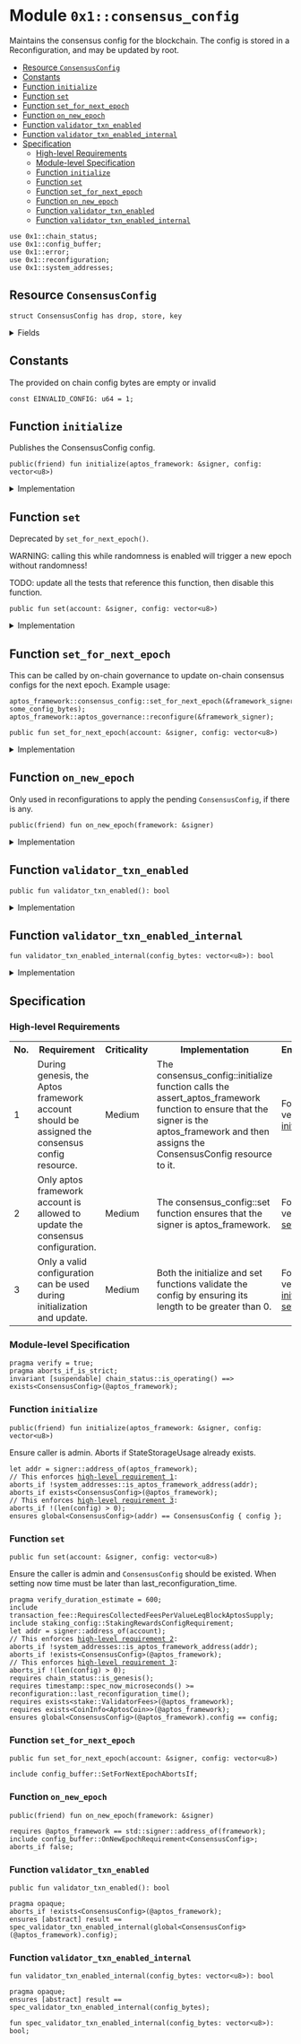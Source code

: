 
<a id="0x1_consensus_config"></a>

# Module `0x1::consensus_config`

Maintains the consensus config for the blockchain. The config is stored in a
Reconfiguration, and may be updated by root.


-  [Resource `ConsensusConfig`](#0x1_consensus_config_ConsensusConfig)
-  [Constants](#@Constants_0)
-  [Function `initialize`](#0x1_consensus_config_initialize)
-  [Function `set`](#0x1_consensus_config_set)
-  [Function `set_for_next_epoch`](#0x1_consensus_config_set_for_next_epoch)
-  [Function `on_new_epoch`](#0x1_consensus_config_on_new_epoch)
-  [Function `validator_txn_enabled`](#0x1_consensus_config_validator_txn_enabled)
-  [Function `validator_txn_enabled_internal`](#0x1_consensus_config_validator_txn_enabled_internal)
-  [Specification](#@Specification_1)
    -  [High-level Requirements](#high-level-req)
    -  [Module-level Specification](#module-level-spec)
    -  [Function `initialize`](#@Specification_1_initialize)
    -  [Function `set`](#@Specification_1_set)
    -  [Function `set_for_next_epoch`](#@Specification_1_set_for_next_epoch)
    -  [Function `on_new_epoch`](#@Specification_1_on_new_epoch)
    -  [Function `validator_txn_enabled`](#@Specification_1_validator_txn_enabled)
    -  [Function `validator_txn_enabled_internal`](#@Specification_1_validator_txn_enabled_internal)


<pre><code>use 0x1::chain_status;
use 0x1::config_buffer;
use 0x1::error;
use 0x1::reconfiguration;
use 0x1::system_addresses;
</code></pre>



<a id="0x1_consensus_config_ConsensusConfig"></a>

## Resource `ConsensusConfig`



<pre><code>struct ConsensusConfig has drop, store, key
</code></pre>



<details>
<summary>Fields</summary>


<dl>
<dt>
<code>config: vector&lt;u8&gt;</code>
</dt>
<dd>

</dd>
</dl>


</details>

<a id="@Constants_0"></a>

## Constants


<a id="0x1_consensus_config_EINVALID_CONFIG"></a>

The provided on chain config bytes are empty or invalid


<pre><code>const EINVALID_CONFIG: u64 &#61; 1;
</code></pre>



<a id="0x1_consensus_config_initialize"></a>

## Function `initialize`

Publishes the ConsensusConfig config.


<pre><code>public(friend) fun initialize(aptos_framework: &amp;signer, config: vector&lt;u8&gt;)
</code></pre>



<details>
<summary>Implementation</summary>


<pre><code>public(friend) fun initialize(aptos_framework: &amp;signer, config: vector&lt;u8&gt;) &#123;
    system_addresses::assert_aptos_framework(aptos_framework);
    assert!(vector::length(&amp;config) &gt; 0, error::invalid_argument(EINVALID_CONFIG));
    move_to(aptos_framework, ConsensusConfig &#123; config &#125;);
&#125;
</code></pre>



</details>

<a id="0x1_consensus_config_set"></a>

## Function `set`

Deprecated by <code>set_for_next_epoch()</code>.

WARNING: calling this while randomness is enabled will trigger a new epoch without randomness!

TODO: update all the tests that reference this function, then disable this function.


<pre><code>public fun set(account: &amp;signer, config: vector&lt;u8&gt;)
</code></pre>



<details>
<summary>Implementation</summary>


<pre><code>public fun set(account: &amp;signer, config: vector&lt;u8&gt;) acquires ConsensusConfig &#123;
    system_addresses::assert_aptos_framework(account);
    chain_status::assert_genesis();
    assert!(vector::length(&amp;config) &gt; 0, error::invalid_argument(EINVALID_CONFIG));

    let config_ref &#61; &amp;mut borrow_global_mut&lt;ConsensusConfig&gt;(@aptos_framework).config;
    &#42;config_ref &#61; config;

    // Need to trigger reconfiguration so validator nodes can sync on the updated configs.
    reconfiguration::reconfigure();
&#125;
</code></pre>



</details>

<a id="0x1_consensus_config_set_for_next_epoch"></a>

## Function `set_for_next_epoch`

This can be called by on-chain governance to update on-chain consensus configs for the next epoch.
Example usage:
```
aptos_framework::consensus_config::set_for_next_epoch(&framework_signer, some_config_bytes);
aptos_framework::aptos_governance::reconfigure(&framework_signer);
```


<pre><code>public fun set_for_next_epoch(account: &amp;signer, config: vector&lt;u8&gt;)
</code></pre>



<details>
<summary>Implementation</summary>


<pre><code>public fun set_for_next_epoch(account: &amp;signer, config: vector&lt;u8&gt;) &#123;
    system_addresses::assert_aptos_framework(account);
    assert!(vector::length(&amp;config) &gt; 0, error::invalid_argument(EINVALID_CONFIG));
    std::config_buffer::upsert&lt;ConsensusConfig&gt;(ConsensusConfig &#123;config&#125;);
&#125;
</code></pre>



</details>

<a id="0x1_consensus_config_on_new_epoch"></a>

## Function `on_new_epoch`

Only used in reconfigurations to apply the pending <code>ConsensusConfig</code>, if there is any.


<pre><code>public(friend) fun on_new_epoch(framework: &amp;signer)
</code></pre>



<details>
<summary>Implementation</summary>


<pre><code>public(friend) fun on_new_epoch(framework: &amp;signer) acquires ConsensusConfig &#123;
    system_addresses::assert_aptos_framework(framework);
    if (config_buffer::does_exist&lt;ConsensusConfig&gt;()) &#123;
        let new_config &#61; config_buffer::extract&lt;ConsensusConfig&gt;();
        if (exists&lt;ConsensusConfig&gt;(@aptos_framework)) &#123;
            &#42;borrow_global_mut&lt;ConsensusConfig&gt;(@aptos_framework) &#61; new_config;
        &#125; else &#123;
            move_to(framework, new_config);
        &#125;;
    &#125;
&#125;
</code></pre>



</details>

<a id="0x1_consensus_config_validator_txn_enabled"></a>

## Function `validator_txn_enabled`



<pre><code>public fun validator_txn_enabled(): bool
</code></pre>



<details>
<summary>Implementation</summary>


<pre><code>public fun validator_txn_enabled(): bool acquires ConsensusConfig &#123;
    let config_bytes &#61; borrow_global&lt;ConsensusConfig&gt;(@aptos_framework).config;
    validator_txn_enabled_internal(config_bytes)
&#125;
</code></pre>



</details>

<a id="0x1_consensus_config_validator_txn_enabled_internal"></a>

## Function `validator_txn_enabled_internal`



<pre><code>fun validator_txn_enabled_internal(config_bytes: vector&lt;u8&gt;): bool
</code></pre>



<details>
<summary>Implementation</summary>


<pre><code>native fun validator_txn_enabled_internal(config_bytes: vector&lt;u8&gt;): bool;
</code></pre>



</details>

<a id="@Specification_1"></a>

## Specification




<a id="high-level-req"></a>

### High-level Requirements

<table>
<tr>
<th>No.</th><th>Requirement</th><th>Criticality</th><th>Implementation</th><th>Enforcement</th>
</tr>

<tr>
<td>1</td>
<td>During genesis, the Aptos framework account should be assigned the consensus config resource.</td>
<td>Medium</td>
<td>The consensus_config::initialize function calls the assert_aptos_framework function to ensure that the signer is the aptos_framework and then assigns the ConsensusConfig resource to it.</td>
<td>Formally verified via <a href="#high-level-req-1">initialize</a>.</td>
</tr>

<tr>
<td>2</td>
<td>Only aptos framework account is allowed to update the consensus configuration.</td>
<td>Medium</td>
<td>The consensus_config::set function ensures that the signer is aptos_framework.</td>
<td>Formally verified via <a href="#high-level-req-2">set</a>.</td>
</tr>

<tr>
<td>3</td>
<td>Only a valid configuration can be used during initialization and update.</td>
<td>Medium</td>
<td>Both the initialize and set functions validate the config by ensuring its length to be greater than 0.</td>
<td>Formally verified via <a href="#high-level-req-3.1">initialize</a> and <a href="#high-level-req-3.2">set</a>.</td>
</tr>

</table>




<a id="module-level-spec"></a>

### Module-level Specification


<pre><code>pragma verify &#61; true;
pragma aborts_if_is_strict;
invariant [suspendable] chain_status::is_operating() &#61;&#61;&gt; exists&lt;ConsensusConfig&gt;(@aptos_framework);
</code></pre>



<a id="@Specification_1_initialize"></a>

### Function `initialize`


<pre><code>public(friend) fun initialize(aptos_framework: &amp;signer, config: vector&lt;u8&gt;)
</code></pre>


Ensure caller is admin.
Aborts if StateStorageUsage already exists.


<pre><code>let addr &#61; signer::address_of(aptos_framework);
// This enforces <a id="high-level-req-1" href="#high-level-req">high-level requirement 1</a>:
aborts_if !system_addresses::is_aptos_framework_address(addr);
aborts_if exists&lt;ConsensusConfig&gt;(@aptos_framework);
// This enforces <a id="high-level-req-3.1" href="#high-level-req">high-level requirement 3</a>:
aborts_if !(len(config) &gt; 0);
ensures global&lt;ConsensusConfig&gt;(addr) &#61;&#61; ConsensusConfig &#123; config &#125;;
</code></pre>



<a id="@Specification_1_set"></a>

### Function `set`


<pre><code>public fun set(account: &amp;signer, config: vector&lt;u8&gt;)
</code></pre>


Ensure the caller is admin and <code>ConsensusConfig</code> should be existed.
When setting now time must be later than last_reconfiguration_time.


<pre><code>pragma verify_duration_estimate &#61; 600;
include transaction_fee::RequiresCollectedFeesPerValueLeqBlockAptosSupply;
include staking_config::StakingRewardsConfigRequirement;
let addr &#61; signer::address_of(account);
// This enforces <a id="high-level-req-2" href="#high-level-req">high-level requirement 2</a>:
aborts_if !system_addresses::is_aptos_framework_address(addr);
aborts_if !exists&lt;ConsensusConfig&gt;(@aptos_framework);
// This enforces <a id="high-level-req-3.2" href="#high-level-req">high-level requirement 3</a>:
aborts_if !(len(config) &gt; 0);
requires chain_status::is_genesis();
requires timestamp::spec_now_microseconds() &gt;&#61; reconfiguration::last_reconfiguration_time();
requires exists&lt;stake::ValidatorFees&gt;(@aptos_framework);
requires exists&lt;CoinInfo&lt;AptosCoin&gt;&gt;(@aptos_framework);
ensures global&lt;ConsensusConfig&gt;(@aptos_framework).config &#61;&#61; config;
</code></pre>



<a id="@Specification_1_set_for_next_epoch"></a>

### Function `set_for_next_epoch`


<pre><code>public fun set_for_next_epoch(account: &amp;signer, config: vector&lt;u8&gt;)
</code></pre>




<pre><code>include config_buffer::SetForNextEpochAbortsIf;
</code></pre>



<a id="@Specification_1_on_new_epoch"></a>

### Function `on_new_epoch`


<pre><code>public(friend) fun on_new_epoch(framework: &amp;signer)
</code></pre>




<pre><code>requires @aptos_framework &#61;&#61; std::signer::address_of(framework);
include config_buffer::OnNewEpochRequirement&lt;ConsensusConfig&gt;;
aborts_if false;
</code></pre>



<a id="@Specification_1_validator_txn_enabled"></a>

### Function `validator_txn_enabled`


<pre><code>public fun validator_txn_enabled(): bool
</code></pre>




<pre><code>pragma opaque;
aborts_if !exists&lt;ConsensusConfig&gt;(@aptos_framework);
ensures [abstract] result &#61;&#61; spec_validator_txn_enabled_internal(global&lt;ConsensusConfig&gt;(@aptos_framework).config);
</code></pre>



<a id="@Specification_1_validator_txn_enabled_internal"></a>

### Function `validator_txn_enabled_internal`


<pre><code>fun validator_txn_enabled_internal(config_bytes: vector&lt;u8&gt;): bool
</code></pre>




<pre><code>pragma opaque;
ensures [abstract] result &#61;&#61; spec_validator_txn_enabled_internal(config_bytes);
</code></pre>




<a id="0x1_consensus_config_spec_validator_txn_enabled_internal"></a>


<pre><code>fun spec_validator_txn_enabled_internal(config_bytes: vector&lt;u8&gt;): bool;
</code></pre>


[move-book]: https://aptos.dev/move/book/SUMMARY
